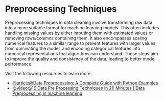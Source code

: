 # Preprocessing Techniques

Preprocessing techniques in data cleaning involve transforming raw data into a more suitable format for machine learning models. This often includes handling missing values by either imputing them with estimated values or removing rows/columns containing them. It also encompasses scaling numerical features to a similar range to prevent features with larger values from dominating the model, and encoding categorical features into numerical representations that algorithms can understand. These steps aim to improve the quality and consistency of the data, leading to better model performance.

Visit the following resources to learn more:

- [@article@Data Preprocessing: A Complete Guide with Python Examples](https://www.datacamp.com/blog/data-preprocessing)
- [@video@16 Data Pre Processing Techniques in 20 Minutes | Data Preprocessing in machine learning](https://www.youtube.com/watch?v=oggHzC_L9uc)
